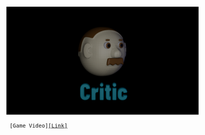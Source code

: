 ![This is an image](https://github.com/mpopovs/Critic/blob/main/hero.png?raw=true)
<kbd> <br> [Game Video][[Link]](https://streamable.com/ny7kse) <br> </kbd>
